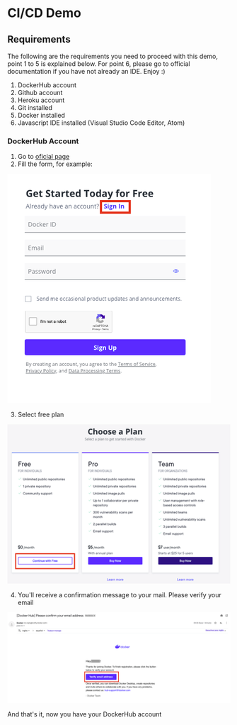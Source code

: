 # CI/CD Demo

## Requirements

The following are the requirements you need to proceed with this demo, point 1 to 5 is explained below. For point 6, please go to official documentation if you have not already an IDE. Enjoy :)

1. DockerHub account
2. Github account
3. Heroku account
4. Git installed
5. Docker installed
6. Javascript IDE installed (Visual Studio Code Editor, Atom)

### DockerHub Account

1. Go to [oficial page](https://hub.docker.com/)
2. Fill the form, for example:

![](./images/001.png)

3. Select free plan

![](./images/002.png)

4. You'll receive a confirmation message to your mail. Please verify your email

![](./images/003.png)

And that's it, now you have your DockerHub account
